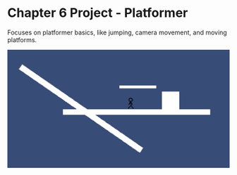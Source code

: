 # Chapter 6 Project - Platformer

Focuses on platformer basics, like jumping, camera movement, and moving platforms. 

![demo](./docs/demo.png)